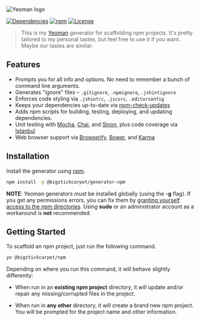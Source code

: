 ![Yeoman logo](http://yeoman.io/assets/img/tool-yo.3dcc.png)

[![Dependencies](https://img.shields.io/david/BigstickCarpet/generator-npm.svg)](https://david-dm.org/BigstickCarpet/generator-npm)
[![npm](http://img.shields.io/npm/v/@bigstickcarpet/generator-npm.svg)](https://www.npmjs.com/package/@bigstickcarpet/generator-npm)
[![License](https://img.shields.io/npm/l/@bigstickcarpet/generator-npm.svg)](LICENSE)

> This is my [Yeoman](http://yeoman.io/) generator for scaffolding npm projects. It's pretty tailored to my personal tastes, but feel free to use it if you want. Maybe our tastes are similar.


Features
------------------------
* Prompts you for all info and options.  No need to remember a bunch of command line arguments.
* Generates "ignore" files &ndash; `.gitignore`, `.npmignore`, `.jshintignore`
* Enforces code styling via `.jshintrc`, `.jscsrc`, `.editorconfig`
* Keeps your dependencies up-to-date via [npm-check-updates](https://www.npmjs.com/package/npm-check-updates)
* Adds npm scripts for building, testing, deploying, and updating dependencies.
* Unit testing with [Mocha](http://mochajs.org/), [Chai](http://chaijs.com/), and [Sinon](http://sinonjs.org/), plus code coverage via [Istanbul](https://www.npmjs.com/package/istanbul)
* Web browser support via [Browserify](http://browserify.org/), [Bower](http://bower.io/), and [Karma](http://karma-runner.github.io/0.12/index.html)


Installation
------------------------
Install the generator using [npm](https://docs.npmjs.com/getting-started/what-is-npm).

```bash
npm install -g @bigstickcarpet/generator-npm
```

__NOTE__: Yeoman generators _must_ be installed globally (using the __-g__ flag).  If you get any permissions errors, you can fix them by [granting yourself access to the npm directories](https://docs.npmjs.com/getting-started/fixing-npm-permissions).  Using __sudo__ or an administrator account as a workaround is __not__ recommended.


Getting Started
------------------------
To scaffold an npm project, just run the following command.

```bash
yo @bigstickcarpet/npm
```

Depending on where you run this command, it will behave slightly differently:

- When run in an __existing npm project__ directory, it will update and/or repair any missing/corrupted files in the project.

- When run in __any other__ directory, it will create a brand new npm project.  You will be prompted for the project name and other information.
